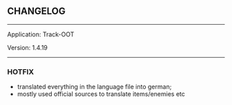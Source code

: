 ## CHANGELOG

---

Application:    Track-OOT

Version:        1.4.19

---

### HOTFIX
- translated everything in the language file into german;
- mostly used official sources to translate items/enemies etc